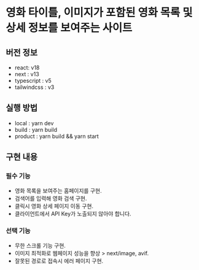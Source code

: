# 영화 타이틀, 이미지가 포함된 영화 목록 및 상세 정보를 보여주는 사이트

## 버전 정보

- react: v18
- next : v13
- typescript : v5
- tailwindcss : v3

## 실행 방법

- local : yarn dev
- build : yarn build
- product : yarn build && yarn start

## 구현 내용

### 필수 기능

- 영화 목록을 보여주는 홈페이지를 구현.
- 검색어를 입력해 영화 검색 구현.
- 클릭시 영화 상세 페이지 이동 구현.
- 클라이언트에서 API Key가 노출되지 않아야 합니다.

### 선택 기능

- 무한 스크롤 기능 구현.
- 이미지 최적화로 웹페이지 성능을 향상 > next/image, avif.
- 잘못된 경로로 접속시 에러 페이지 구현.
